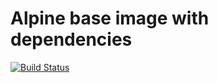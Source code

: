 # Alpine base image with dependencies

[![Build Status](https://travis-ci.org/pagescrape/docker_alpine.svg?branch=master)](https://travis-ci.org/pagescrape/docker_alpine)

